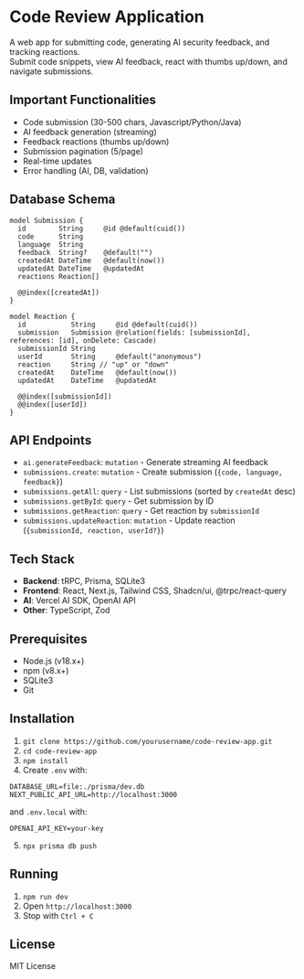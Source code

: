 # Code Review Application

A web app for submitting code, generating AI security feedback, and tracking reactions.  
Submit code snippets, view AI feedback, react with thumbs up/down, and navigate submissions.

## Important Functionalities
- Code submission (30-500 chars, Javascript/Python/Java)
- AI feedback generation (streaming)
- Feedback reactions (thumbs up/down)
- Submission pagination (5/page)
- Real-time updates
- Error handling (AI, DB, validation)

## Database Schema
```prisma
model Submission {
  id        String     @id @default(cuid())
  code      String
  language  String
  feedback  String?    @default("")
  createdAt DateTime   @default(now())
  updatedAt DateTime   @updatedAt
  reactions Reaction[]

  @@index([createdAt])
}

model Reaction {
  id           String     @id @default(cuid())
  submission   Submission @relation(fields: [submissionId], references: [id], onDelete: Cascade)
  submissionId String
  userId       String     @default("anonymous")
  reaction     String // "up" or "down"
  createdAt    DateTime   @default(now())
  updatedAt    DateTime   @updatedAt

  @@index([submissionId])
  @@index([userId])
}
```

## API Endpoints
- `ai.generateFeedback`: `mutation` - Generate streaming AI feedback
- `submissions.create`: `mutation` - Create submission (`{code, language, feedback}`)
- `submissions.getAll`: `query` - List submissions (sorted by `createdAt` desc)
- `submissions.getById`: `query` - Get submission by ID
- `submissions.getReaction`: `query` - Get reaction by `submissionId`
- `submissions.updateReaction`: `mutation` - Update reaction (`{submissionId, reaction, userId?}`)

## Tech Stack
- **Backend**: tRPC, Prisma, SQLite3
- **Frontend**: React, Next.js, Tailwind CSS, Shadcn/ui, @trpc/react-query
- **AI**: Vercel AI SDK, OpenAI API
- **Other**: TypeScript, Zod

## Prerequisites
- Node.js (v18.x+)
- npm (v8.x+)
- SQLite3
- Git

## Installation
1. `git clone https://github.com/yourusername/code-review-app.git`
2. `cd code-review-app`
3. `npm install`
4. Create `.env` with:

```
DATABASE_URL=file:./prisma/dev.db
NEXT_PUBLIC_API_URL=http://localhost:3000
```
and `.env.local` with:
```
OPENAI_API_KEY=your-key
```
5. `npx prisma db push`

## Running
1. `npm run dev`
2. Open `http://localhost:3000`
3. Stop with `Ctrl + C`

## License
MIT License